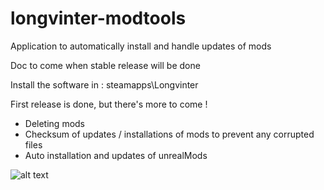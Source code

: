 # longvinter-modtools
Application to automatically install and handle updates of mods

Doc to come when stable release will be done

Install the software in : steamapps\Longvinter

First release is done, but there's more to come !
  - Deleting mods
  - Checksum of updates / installations of mods to prevent any corrupted files
  - Auto installation and updates of unrealMods

![alt text](https://github.com/tsukasaroot/longvinter-modtools/blob/master/readme-pics/img.png?raw=true)
